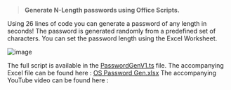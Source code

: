 > **Generate N-Length passwords using Office Scripts.**

Using 26 lines of code you can generate a password of any length in seconds! 
The password is generated randomly from a predefined set of characters. You can set the password length using the Excel Worksheet. 

![image](https://user-images.githubusercontent.com/47678539/170149735-39fbe434-5016-4fed-b56a-cb8ee782780d.png)

The full script is available in the [PasswordGenV1.ts]([url](https://github.com/MrAnalyticals/OfficeScripts/blob/main/PasswordGenerator/PasswordGenV1.ts)) file.
The accompanying Excel file can be found here : [OS Password Gen.xlsx]([url](https://github.com/MrAnalyticals/OfficeScripts/blob/main/PasswordGenerator/OS%20Password%20Gen.xlsx))
The accompanying YouTube video can be found here : 
